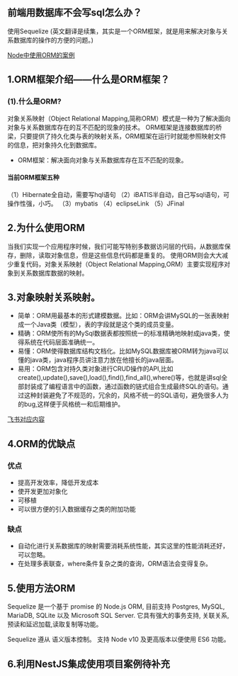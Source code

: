 
## 前端用数据库不会写sql怎么办？
使用Sequelize
(英文翻译是续集，其实是一个ORM框架，就是用来解决对象与关系数据库的操作的方便的问题。)

[Node中使用ORM的案例](https://cloud.tencent.com/developer/article/1551653)
## 1.ORM框架介绍——什么是ORM框架？
### (1).什么是ORM?
对象关系映射（Object Relational Mapping,简称ORM）模式是一种为了解决面向对象与关系数据库存在的互不匹配的现象的技术。
ORM框架是连接数据库的桥梁，只要提供了持久化类与表的映射关系，ORM框架在运行时就能参照映射文件的信息，把对象持久化到数据库。

- ORM框架：解决面向对象与关系数据库存在互不匹配的现象。

#### 当前ORM框架五种
（1）Hibernate全自动，需要写hql语句
（2）iBATIS半自动，自己写sql语句，可操作性强，小巧。
（3）mybatis
（4）eclipseLink
（5）JFinal

## 2.为什么使用ORM
当我们实现一个应用程序时候，我们可能写特别多数据访问层的代码，从数据库保存，删除，读取对象信息，但是这些信息代码都是重复的。
使用ORM则会大大减少重复代码，对象关系映射（Object Relational Mapping,ORM）主要实现程序对象到关系数据库数据的映射。

## 3.对象映射关系映射。
- 简单：ORM用最基本的形式建模数据。比如：ORM会讲MySQL的一张表映射成一个Java类（模型），表的字段就是这个类的成员变量。
- 精确：ORM使所有的MySql数据表都按照统一的标准精确地映射成java类，使得系统在代码层面准确统一。
- 易懂：ORM使得数据库结构文档化。比如MySQL数据库被ORM转为java可以懂的java类，java程序员讲注意力放在他擅长的java层面。
- 易用：ORM包含对持久类对象进行CRUD操作的API,比如create(),update(),save(),load(),find(),find_all(),where()等，也就是讲sql全部封装成了编程语言中的函数，通过函数的链式组合生成最终SQL的语句。通过这种封装避免了不规范的，冗余的，风格不统一的SQL语句，避免很多人为的bug,这样便于风格统一和后期维护。

[飞书对应内容](https://hrll1lipzw.feishu.cn/docx/Y2jCdVYNpobRtixiPdRcVghDnDc)


## 4.ORM的优缺点
### 优点
- 提高开发效率，降低开发成本
- 使开发更加对象化
- 可移植
- 可以很方便的引入数据缓存之类的附加功能

### 缺点
- 自动化进行关系数据库的映射需要消耗系统性能，其实这里的性能消耗还好，可以忽略。
- 在处理多表联查，where条件复杂之类的查询，ORM语法会变得复杂。


## 5.使用方法ORM
Sequelize 是一个基于 promise 的 Node.js ORM, 目前支持 Postgres, MySQL, MariaDB, SQLite 以及 Microsoft SQL Server. 它具有强大的事务支持, 关联关系, 预读和延迟加载,读取复制等功能。

Sequelize 遵从 语义版本控制。 支持 Node v10 及更高版本以便使用 ES6 功能。


## 6.利用NestJS集成使用项目案例待补充


